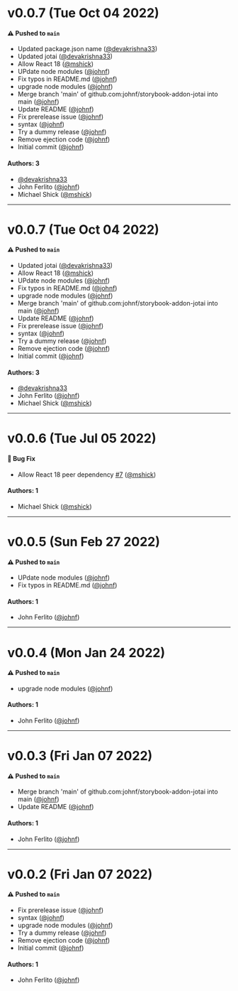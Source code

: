 # v0.0.7 (Tue Oct 04 2022)

#### ⚠️ Pushed to `main`

- Updated package.json name ([@devakrishna33](https://github.com/devakrishna33))
- Updated jotai ([@devakrishna33](https://github.com/devakrishna33))
- Allow React 18 ([@mshick](https://github.com/mshick))
- UPdate node modules ([@johnf](https://github.com/johnf))
- Fix typos in README.md ([@johnf](https://github.com/johnf))
- upgrade node modules ([@johnf](https://github.com/johnf))
- Merge branch 'main' of github.com:johnf/storybook-addon-jotai into main ([@johnf](https://github.com/johnf))
- Update README ([@johnf](https://github.com/johnf))
- Fix prerelease issue ([@johnf](https://github.com/johnf))
- syntax ([@johnf](https://github.com/johnf))
- Try a dummy release ([@johnf](https://github.com/johnf))
- Remove ejection code ([@johnf](https://github.com/johnf))
- Initial commit ([@johnf](https://github.com/johnf))

#### Authors: 3

- [@devakrishna33](https://github.com/devakrishna33)
- John Ferlito ([@johnf](https://github.com/johnf))
- Michael Shick ([@mshick](https://github.com/mshick))

---

# v0.0.7 (Tue Oct 04 2022)

#### ⚠️ Pushed to `main`

- Updated jotai ([@devakrishna33](https://github.com/devakrishna33))
- Allow React 18 ([@mshick](https://github.com/mshick))
- UPdate node modules ([@johnf](https://github.com/johnf))
- Fix typos in README.md ([@johnf](https://github.com/johnf))
- upgrade node modules ([@johnf](https://github.com/johnf))
- Merge branch 'main' of github.com:johnf/storybook-addon-jotai into main ([@johnf](https://github.com/johnf))
- Update README ([@johnf](https://github.com/johnf))
- Fix prerelease issue ([@johnf](https://github.com/johnf))
- syntax ([@johnf](https://github.com/johnf))
- Try a dummy release ([@johnf](https://github.com/johnf))
- Remove ejection code ([@johnf](https://github.com/johnf))
- Initial commit ([@johnf](https://github.com/johnf))

#### Authors: 3

- [@devakrishna33](https://github.com/devakrishna33)
- John Ferlito ([@johnf](https://github.com/johnf))
- Michael Shick ([@mshick](https://github.com/mshick))

---

# v0.0.6 (Tue Jul 05 2022)

#### 🐛 Bug Fix

- Allow React 18 peer dependency [#7](https://github.com/johnf/storybook-addon-jotai/pull/7) ([@mshick](https://github.com/mshick))

#### Authors: 1

- Michael Shick ([@mshick](https://github.com/mshick))

---

# v0.0.5 (Sun Feb 27 2022)

#### ⚠️ Pushed to `main`

- UPdate node modules ([@johnf](https://github.com/johnf))
- Fix typos in README.md ([@johnf](https://github.com/johnf))

#### Authors: 1

- John Ferlito ([@johnf](https://github.com/johnf))

---

# v0.0.4 (Mon Jan 24 2022)

#### ⚠️ Pushed to `main`

- upgrade node modules ([@johnf](https://github.com/johnf))

#### Authors: 1

- John Ferlito ([@johnf](https://github.com/johnf))

---

# v0.0.3 (Fri Jan 07 2022)

#### ⚠️ Pushed to `main`

- Merge branch 'main' of github.com:johnf/storybook-addon-jotai into main ([@johnf](https://github.com/johnf))
- Update README ([@johnf](https://github.com/johnf))

#### Authors: 1

- John Ferlito ([@johnf](https://github.com/johnf))

---

# v0.0.2 (Fri Jan 07 2022)

#### ⚠️ Pushed to `main`

- Fix prerelease issue ([@johnf](https://github.com/johnf))
- syntax ([@johnf](https://github.com/johnf))
- upgrade node modules ([@johnf](https://github.com/johnf))
- Try a dummy release ([@johnf](https://github.com/johnf))
- Remove ejection code ([@johnf](https://github.com/johnf))
- Initial commit ([@johnf](https://github.com/johnf))

#### Authors: 1

- John Ferlito ([@johnf](https://github.com/johnf))
